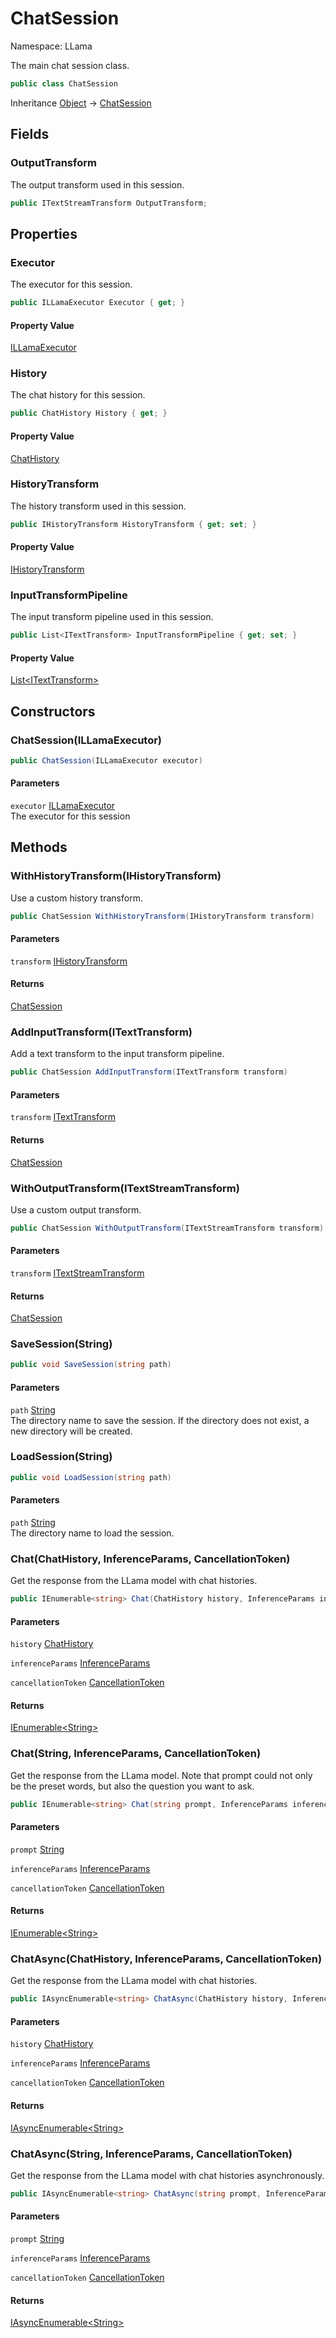 # ChatSession

Namespace: LLama

The main chat session class.

```csharp
public class ChatSession
```

Inheritance [Object](https://docs.microsoft.com/en-us/dotnet/api/system.object) → [ChatSession](./llama.chatsession.md)

## Fields

### **OutputTransform**

The output transform used in this session.

```csharp
public ITextStreamTransform OutputTransform;
```

## Properties

### **Executor**

The executor for this session.

```csharp
public ILLamaExecutor Executor { get; }
```

#### Property Value

[ILLamaExecutor](./llama.abstractions.illamaexecutor.md)<br>

### **History**

The chat history for this session.

```csharp
public ChatHistory History { get; }
```

#### Property Value

[ChatHistory](./llama.common.chathistory.md)<br>

### **HistoryTransform**

The history transform used in this session.

```csharp
public IHistoryTransform HistoryTransform { get; set; }
```

#### Property Value

[IHistoryTransform](./llama.abstractions.ihistorytransform.md)<br>

### **InputTransformPipeline**

The input transform pipeline used in this session.

```csharp
public List<ITextTransform> InputTransformPipeline { get; set; }
```

#### Property Value

[List&lt;ITextTransform&gt;](https://docs.microsoft.com/en-us/dotnet/api/system.collections.generic.list-1)<br>

## Constructors

### **ChatSession(ILLamaExecutor)**



```csharp
public ChatSession(ILLamaExecutor executor)
```

#### Parameters

`executor` [ILLamaExecutor](./llama.abstractions.illamaexecutor.md)<br>
The executor for this session

## Methods

### **WithHistoryTransform(IHistoryTransform)**

Use a custom history transform.

```csharp
public ChatSession WithHistoryTransform(IHistoryTransform transform)
```

#### Parameters

`transform` [IHistoryTransform](./llama.abstractions.ihistorytransform.md)<br>

#### Returns

[ChatSession](./llama.chatsession.md)<br>

### **AddInputTransform(ITextTransform)**

Add a text transform to the input transform pipeline.

```csharp
public ChatSession AddInputTransform(ITextTransform transform)
```

#### Parameters

`transform` [ITextTransform](./llama.abstractions.itexttransform.md)<br>

#### Returns

[ChatSession](./llama.chatsession.md)<br>

### **WithOutputTransform(ITextStreamTransform)**

Use a custom output transform.

```csharp
public ChatSession WithOutputTransform(ITextStreamTransform transform)
```

#### Parameters

`transform` [ITextStreamTransform](./llama.abstractions.itextstreamtransform.md)<br>

#### Returns

[ChatSession](./llama.chatsession.md)<br>

### **SaveSession(String)**



```csharp
public void SaveSession(string path)
```

#### Parameters

`path` [String](https://docs.microsoft.com/en-us/dotnet/api/system.string)<br>
The directory name to save the session. If the directory does not exist, a new directory will be created.

### **LoadSession(String)**



```csharp
public void LoadSession(string path)
```

#### Parameters

`path` [String](https://docs.microsoft.com/en-us/dotnet/api/system.string)<br>
The directory name to load the session.

### **Chat(ChatHistory, InferenceParams, CancellationToken)**

Get the response from the LLama model with chat histories.

```csharp
public IEnumerable<string> Chat(ChatHistory history, InferenceParams inferenceParams, CancellationToken cancellationToken)
```

#### Parameters

`history` [ChatHistory](./llama.common.chathistory.md)<br>

`inferenceParams` [InferenceParams](./llama.common.inferenceparams.md)<br>

`cancellationToken` [CancellationToken](https://docs.microsoft.com/en-us/dotnet/api/system.threading.cancellationtoken)<br>

#### Returns

[IEnumerable&lt;String&gt;](https://docs.microsoft.com/en-us/dotnet/api/system.collections.generic.ienumerable-1)<br>

### **Chat(String, InferenceParams, CancellationToken)**

Get the response from the LLama model. Note that prompt could not only be the preset words, 
 but also the question you want to ask.

```csharp
public IEnumerable<string> Chat(string prompt, InferenceParams inferenceParams, CancellationToken cancellationToken)
```

#### Parameters

`prompt` [String](https://docs.microsoft.com/en-us/dotnet/api/system.string)<br>

`inferenceParams` [InferenceParams](./llama.common.inferenceparams.md)<br>

`cancellationToken` [CancellationToken](https://docs.microsoft.com/en-us/dotnet/api/system.threading.cancellationtoken)<br>

#### Returns

[IEnumerable&lt;String&gt;](https://docs.microsoft.com/en-us/dotnet/api/system.collections.generic.ienumerable-1)<br>

### **ChatAsync(ChatHistory, InferenceParams, CancellationToken)**

Get the response from the LLama model with chat histories.

```csharp
public IAsyncEnumerable<string> ChatAsync(ChatHistory history, InferenceParams inferenceParams, CancellationToken cancellationToken)
```

#### Parameters

`history` [ChatHistory](./llama.common.chathistory.md)<br>

`inferenceParams` [InferenceParams](./llama.common.inferenceparams.md)<br>

`cancellationToken` [CancellationToken](https://docs.microsoft.com/en-us/dotnet/api/system.threading.cancellationtoken)<br>

#### Returns

[IAsyncEnumerable&lt;String&gt;](https://docs.microsoft.com/en-us/dotnet/api/system.collections.generic.iasyncenumerable-1)<br>

### **ChatAsync(String, InferenceParams, CancellationToken)**

Get the response from the LLama model with chat histories asynchronously.

```csharp
public IAsyncEnumerable<string> ChatAsync(string prompt, InferenceParams inferenceParams, CancellationToken cancellationToken)
```

#### Parameters

`prompt` [String](https://docs.microsoft.com/en-us/dotnet/api/system.string)<br>

`inferenceParams` [InferenceParams](./llama.common.inferenceparams.md)<br>

`cancellationToken` [CancellationToken](https://docs.microsoft.com/en-us/dotnet/api/system.threading.cancellationtoken)<br>

#### Returns

[IAsyncEnumerable&lt;String&gt;](https://docs.microsoft.com/en-us/dotnet/api/system.collections.generic.iasyncenumerable-1)<br>
